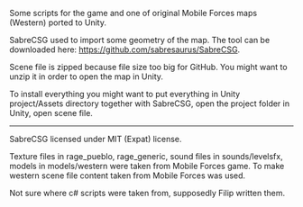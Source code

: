 Some scripts for the game and one of original Mobile Forces maps (Western) ported to Unity.

SabreCSG used to import some geometry of the map. The tool can be downloaded here: https://github.com/sabresaurus/SabreCSG.

Scene file is zipped because file size too big for GitHub. You might want to unzip it in order to open the map in Unity.

To install everything you might want to put everything in Unity project/Assets directory together with SabreCSG, open the project folder in Unity, open scene file.

------------------------------

SabreCSG licensed under MIT (Expat) license.

Texture files in rage_pueblo, rage_generic, sound files in sounds/levelsfx, models in models/western were taken from Mobile Forces game. To make western scene file content taken from Mobile Forces was used.

Not sure where c# scripts were taken from, supposedly Filip written them.
